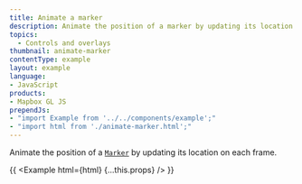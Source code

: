 ```yaml
---
title: Animate a marker
description: Animate the position of a marker by updating its location on each frame.
topics:
  - Controls and overlays
thumbnail: animate-marker
contentType: example
layout: example
language:
- JavaScript
products:
- Mapbox GL JS
prependJs:
- "import Example from '../../components/example';"
- "import html from './animate-marker.html';"
---
```


Animate the position of a [`Marker`](/mapbox-gl-js/api/markers/#marker) by updating its location on each frame.

{{ <Example html={html} {...this.props} /> }}
